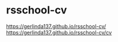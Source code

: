# rsschool-cv

https://gerlinda137.github.io/rsschool-cv/
https://gerlinda137.github.io/rsschool-cv/cv
